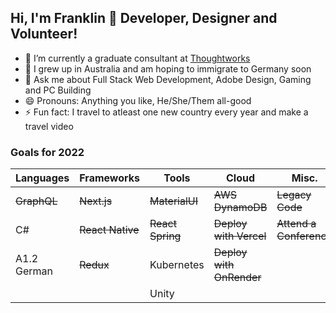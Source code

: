 ## Hi, I'm Franklin 👋 Developer, Designer and Volunteer!

- 🔭 I’m currently a graduate consultant at [Thoughtworks](https://www.thoughtworks.com/en-au)
- 🌱 I grew up in Australia and am hoping to immigrate to Germany soon
- 💬 Ask me about Full Stack Web Development, Adobe Design, Gaming and PC Building
- 😄 Pronouns: Anything you like, He/She/Them all-good
- ⚡ Fun fact: I travel to atleast one new country every year and make a travel video

### Goals for 2022

| Languages       | Frameworks       | Tools            | Cloud                    | Misc.                     |
| --------------- | ---------------- | ---------------- | -------------------------| ------------------------- |
| ~~GraphQL~~     | ~~Next.js~~      | ~~MaterialUI~~   | ~~AWS DynamoDB~~         |  ~~Legacy Code~~          |
| C#              | ~~React Native~~ | ~~React Spring~~ | ~~Deploy with Vercel~~   |  ~~Attend a Conference~~  |
| A1.2 German     | ~~Redux~~        | Kubernetes       | ~~Deploy with OnRender~~ |                           |
|                 |                  | Unity            |                          |                           |
